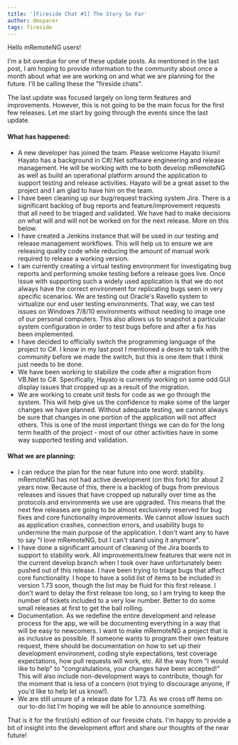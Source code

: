 ```yaml
---
title: '[Fireside Chat #1] The Story So Far'
author: dmsparer
tags: fireside
---
```


Hello mRemoteNG users!

I'm a bit overdue for one of these update posts. As mentioned in the last post, I am hoping to provide information to the community about once a month about what we are working on and what we are planning for the future. I'll be calling these the "fireside chats".

The last update was focused largely on long term features and improvements. However, this is not going to be the main focus for the first few releases. Let me start by going through the events since the last update.

#### What has happened:
* A new developer has joined the team. Please welcome Hayato Iriumi! Hayato has a background in C#/.Net software engineering and release management. He will be working with me to both develop mRemoteNG as well as build an operational platform around the application to support testing and release activities. Hayato will be a great asset to the project and I am glad to have him on the team.
* I have been cleaning up our bug/request tracking system Jira. There is a significant backlog of bug reports and feature/improvement requests that all need to be triaged and validated. We have had to make decisions on what will and will not be worked on for the next release. More on this below.
* I have created a Jenkins instance that will be used in our testing and release management workflows. This will help us to ensure we are releasing quality code while reducing the amount of manual work required to release a working version.
* I am currently creating a virtual testing environment for investigating bug reports and performing smoke testing before a release goes live. Once issue with supporting such a widely used application is that we do not always have the correct environment for replicating bugs seen in very specific scenarios. We are testing out Oracle's Ravello system to virtualize our end user testing environments. That way, we can test issues on Windows 7/8/10 environments without needing to image one of our personal computers. This also allows us to snapshot a particular system configuration in order to test bugs before and after a fix has been implemented.
* I have decided to officially switch the programming language of the project to C#. I know in my last post I mentioned a desire to talk with the community before we made the switch, but this is one item that I think just needs to be done.
* We have been working to stabilize the code after a migration from VB.Net to C#. Specifically, Hayato is currently working on some odd GUI display issues that cropped up as a result of the migration.
* We are working to create unit tests for code as we go through the system. This will help give us the confidence to make some of the larger changes we have planned. Without adequate testing, we cannot always be sure that changes in one portion of the application will not affect others. This is one of the most important things we can do for the long term health of the project - most of our other activities have in some way supported testing and validation.


#### What we are planning:
* I can reduce the plan for the near future into one word: stability. mRemoteNG has not had active development (on this fork) for about 2 years now. Because of this, there is a backlog of bugs from previous releases and issues that have cropped up naturally over time as the protocols and environments we use are upgraded. This means that the next few releases are going to be almost exclusively reserved for bug fixes and core functionality improvements. We cannot allow issues such as application crashes, connection errors, and usability bugs to undermine the main purpose of the application. I don't want any to have to say "I love mRemoteNG, but I can't stand using it anymore".
* I have done a significant amount of cleaning of the Jira boards to support to stability work. All improvements/new features that were not in the current develop branch when I took over have unfortunately been pushed out of this release. I have been trying to triage bugs that affect core functionality. I hope to have a solid list of items to be included in version 1.73 soon, though the list may be fluid for this first release. I don't want to delay the first release too long, so I am trying to keep the number of tickets included to a very low number. Better to do some small releases at first to get the ball rolling.
* Documentation. As we redefine the entire development and release process for the app, we will be documenting everything in a way that will be easy to newcomers. I want to make mRemoteNG a project that is as inclusive as possible. If someone wants to program their own feature request, there should be documentation on how to set up their development environment, coding style expectations, test coverage expectations, how pull requests will work, etc. All the way from "I would like to help" to "congratulations, your changes have been accepted!" This will also include non-development ways to contribute, though for the moment that is less of a concern (not trying to discourage anyone, if you'd like to help let us know!).
* We are still unsure of a release date for 1.73. As we cross off items on our to-do list I'm hoping we will be able to announce something.

That is it for the first(ish) edition of our fireside chats. I'm happy to provide a bit of insight into the development effort and share our thoughts of the near future!
